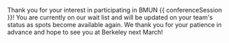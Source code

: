 Thank you for your interest in participating in BMUN {{ conferenceSession }}! You are currently on our wait list and will be updated on your team's status as spots become available again. We thank you for your patience in advance and hope to see you at Berkeley next March!
